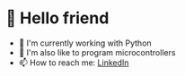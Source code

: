 # 🤖 Hello friend

- 🐍 I'm currently working with Python
- 🔭 I'm also like to program microcontrollers
- 📫 How to reach me: [LinkedIn](https://www.linkedin.com/in/brunodesouzabezerra/)

<!--
**Kmiokande/Kmiokande** is a ✨ _special_ ✨ repository because its `README.md` (this file) appears on your GitHub profile.

Here are some ideas to get you started:

- 🔭 I’m currently working on ...
- 🌱 I’m currently learning ...
- 👯 I’m looking to collaborate on ...
- 🤔 I’m looking for help with ...
- 💬 Ask me about ...
- 📫 How to reach me: ...
- 😄 Pronouns: ...
- ⚡ Fun fact: ...
-->
